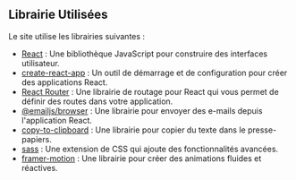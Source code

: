## Librairie Utilisées

Le site utilise les librairies suivantes :

- [React](https://reactjs.org) : Une bibliothèque JavaScript pour construire des interfaces utilisateur.
- [create-react-app](https://create-react-app.dev) : Un outil de démarrage et de configuration pour créer des applications React.
- [React Router](https://reactrouter.com) : Une librairie de routage pour React qui vous permet de définir des routes dans votre application.
- [@emailjs/browser](https://www.emailjs.com) : Une librairie pour envoyer des e-mails depuis l'application React.
- [copy-to-clipboard](https://www.npmjs.com/package/copy-to-clipboard) : Une librairie pour copier du texte dans le presse-papiers.
- [sass](https://sass-lang.com) : Une extension de CSS qui ajoute des fonctionnalités avancées.
- [framer-motion](https://www.framer.com/motion/) : Une librairie pour créer des animations fluides et réactives.